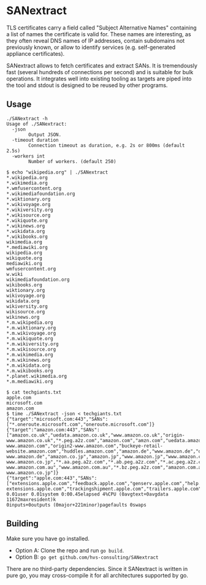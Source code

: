 # SANextract

TLS certificates carry a field called "Subject Alternative Names" containing a list of names the certificate is valid for.
These names are interesting, as they often reveal DNS names of IP addresses, contain subdomains not previously known, or allow to identify services (e.g. self-generated appliance certificates).

SANextract allows to fetch certificates and extract SANs. 
It is tremendously fast (several hundreds of connections per second) and is suitable for bulk operations.
It integrates well into existing tooling as targets are piped into the tool and stdout is designed to be reused by other programs.

## Usage

~~~
./SANextract -h
Usage of ./SANextract:
  -json
        Output JSON.
  -timeout duration
        Connection timeout as duration, e.g. 2s or 800ms (default 2.5s)
  -workers int
        Number of workers. (default 250)
~~~

~~~
$ echo "wikipedia.org" | ./SANextract
*.wikipedia.org
*.wikimedia.org
*.wmfusercontent.org
*.wikimediafoundation.org
*.wiktionary.org
*.wikivoyage.org
*.wikiversity.org
*.wikisource.org
*.wikiquote.org
*.wikinews.org
*.wikidata.org
*.wikibooks.org
wikimedia.org
*.mediawiki.org
wikipedia.org
wikiquote.org
mediawiki.org
wmfusercontent.org
w.wiki
wikimediafoundation.org
wikibooks.org
wiktionary.org
wikivoyage.org
wikidata.org
wikiversity.org
wikisource.org
wikinews.org
*.m.wikipedia.org
*.m.wiktionary.org
*.m.wikivoyage.org
*.m.wikiquote.org
*.m.wikiversity.org
*.m.wikisource.org
*.m.wikimedia.org
*.m.wikinews.org
*.m.wikidata.org
*.m.wikibooks.org
*.planet.wikimedia.org
*.m.mediawiki.org
~~~

~~~
$ cat techgiants.txt
apple.com
microsoft.com
amazon.com
$ time ./SANextract -json < techgiants.txt
{"target":"microsoft.com:443","SANs":["*.oneroute.microsoft.com","oneroute.microsoft.com"]}
{"target":"amazon.com:443","SANs":["amazon.co.uk","uedata.amazon.co.uk","www.amazon.co.uk","origin-www.amazon.co.uk","*.peg.a2z.com","amazon.com","amzn.com","uedata.amazon.com","us.amazon.com","www.amazon.com","www.amzn.com","corporate.amazon.com","buybox.amazon.com","iphone.amazon.com","yp.amazon.com","home.amazon.com","origin-www.amazon.com","origin2-www.amazon.com","buckeye-retail-website.amazon.com","huddles.amazon.com","amazon.de","www.amazon.de","origin-www.amazon.de","amazon.co.jp","amazon.jp","www.amazon.jp","www.amazon.co.jp","origin-www.amazon.co.jp","*.aa.peg.a2z.com","*.ab.peg.a2z.com","*.ac.peg.a2z.com","origin-www.amazon.com.au","www.amazon.com.au","*.bz.peg.a2z.com","amazon.com.au","origin2-www.amazon.co.jp"]}
{"target":"apple.com:443","SANs":["extensions.apple.com","feedback.apple.com","genserv.apple.com","help.apple.com","helposx.apple.com","helpqt.apple.com","images.apple.com","itunespartner.apple.com","prohelp.apple.com","rebate.apple.com","safari-extensions.apple.com","trackingshipment.apple.com","trailers.apple.com","apple.com","www.apple.com"]}
0.01user 0.01system 0:00.45elapsed 4%CPU (0avgtext+0avgdata 11672maxresident)k
0inputs+0outputs (0major+221minor)pagefaults 0swaps
~~~

## Building

Make sure you have go installed. 

- Option A: Clone the repo and run `go build`. 
- Option B: `go get github.com/hvs-consulting/SANextract`

There are no third-party dependencies. Since it SANextract is written in pure go, you may cross-compile it for all architectures supported by go.